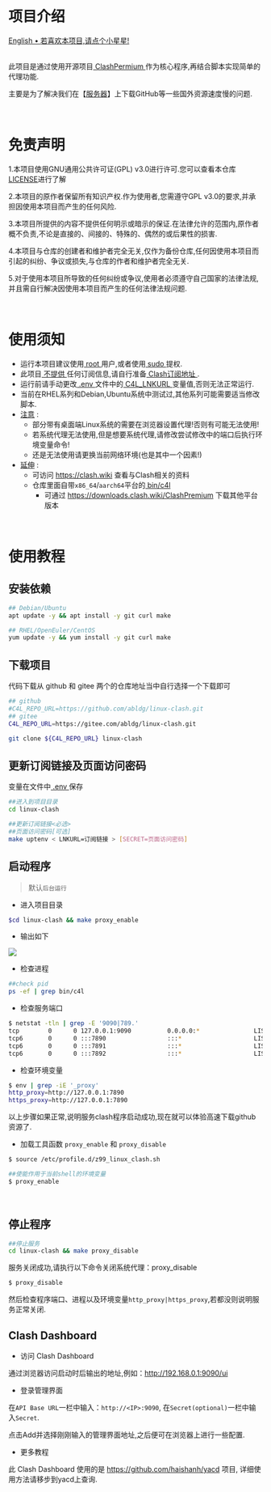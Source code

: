 <!-- references -->
[1]: #va
[2]: LICENSE
[3]: .env
[4]: doc/startup_cn.png

# 项目介绍

<div align="left">
  <!-- <a href="https://linux-clash.github.io">Website</a> • -->
  <a href="./README.md">English • </a>
  <a href="#"> 若喜欢本项目,请点个小星星! </a>
</div>
<br>

此项目是通过使用开源项目[ ClashPermium ][1]作为核心程序,再结合脚本实现简单的代理功能.

主要是为了解决我们在【[服务器][1]】上下载GitHub等一些国外资源速度慢的问题.

<br>

# 免责声明
1.本项目使用GNU通用公共许可证(GPL) v3.0进行许可.您可以查看本仓库[LICENSE][2]进行了解

2.本项目的原作者保留所有知识产权.作为使用者,您需遵守GPL v3.0的要求,并承担因使用本项目而产生的任何风险.

3.本项目所提供的内容不提供任何明示或暗示的保证.在法律允许的范围内,原作者概不负责,不论是直接的、间接的、特殊的、偶然的或后果性的损害.

4.本项目与仓库的创建者和维护者完全无关,仅作为备份仓库,任何因使用本项目而引起的纠纷、争议或损失,与仓库的作者和维护者完全无关.

5.对于使用本项目所导致的任何纠纷或争议,使用者必须遵守自己国家的法律法规,并且需自行解决因使用本项目而产生的任何法律法规问题.

<br>

# 使用须知

- 运行本项目建议使用[ root ][1]用户,或者使用[ sudo ][1]提权.
- 此项目[ 不提供 ][1]任何订阅信息,请自行准备[ Clash订阅地址 ][1].
- 运行前请手动更改[ .env ][3]文件中的[ C4L_LNKURL ][1]变量值,否则无法正常运行.
- 当前在RHEL系列和Debian,Ubuntu系统中测试过,其他系列可能需要适当修改脚本.
- [注意][1] :
  - 部分带有桌面端Linux系统的需要在浏览器设置代理!否则有可能无法使用!
  - 若系统代理无法使用,但是想要系统代理,请修改尝试修改中的端口后执行环境变量命令!
  - 还是无法使用请更换当前网络环境(也是其中一个因素!)
- [延伸][1] :
  - 可访问 <https://clash.wiki> 查看与Clash相关的资料
  - 仓库里面自带`x86_64`/`aarch64`平台的[ bin/c4l ][1]
    - 可通过 <https://downloads.clash.wiki/ClashPremium> 下载其他平台版本

<br>

# 使用教程

## 安装依赖

```bash
## Debian/Ubuntu
apt update -y && apt install -y git curl make

## RHEL/OpenEuler/CentOS
yum update -y && yum install -y git curl make
```

## 下载项目

代码下载从 github 和 gitee 两个的仓库地址当中自行选择一个下载即可
```bash
## github
#C4L_REPO_URL=https://github.com/abldg/linux-clash.git
## gitee
C4L_REPO_URL=https://gitee.com/abldg/linux-clash.git

git clone ${C4L_REPO_URL} linux-clash
```

## 更新订阅链接及页面访问密码

变量在文件中[ .env ][3]保存

```bash
##进入到项目目录
cd linux-clash

##更新订阅链接<必选>
##页面访问密码[可选]
make uptenv < LNKURL=订阅链接 > [SECRET=页面访问密码]
```

## 启动程序
>默认` 后台运行 `
- 进入项目目录
```bash
$cd linux-clash && make proxy_enable
```

- 输出如下

![][4]

- 检查进程
```bash
##check pid
ps -ef | grep bin/c4l
```

- 检查服务端口
```bash
$ netstat -tln | grep -E '9090|789.'
tcp        0      0 127.0.0.1:9090          0.0.0.0:*               LISTEN     
tcp6       0      0 :::7890                 :::*                    LISTEN     
tcp6       0      0 :::7891                 :::*                    LISTEN     
tcp6       0      0 :::7892                 :::*                    LISTEN
```

- 检查环境变量
```bash
$ env | grep -iE '_proxy'
http_proxy=http://127.0.0.1:7890
https_proxy=http://127.0.0.1:7890
```

以上步骤如果正常,说明服务clash程序启动成功,现在就可以体验高速下载github资源了.

- 加载工具函数 `proxy_enable` 和 `proxy_disable`

```bash
$ source /etc/profile.d/z99_linux_clash.sh

##使能作用于当前shell的环境变量
$ proxy_enable
```

<br>

## 停止程序

```bash
##停止服务
cd linux-clash && make proxy_disable
```

服务关闭成功,请执行以下命令关闭系统代理：proxy_disable

```bash
$ proxy_disable
```

然后检查程序端口、进程以及环境变量`http_proxy|https_proxy`,若都没则说明服务正常关闭.
<br>

## Clash Dashboard

- 访问 Clash Dashboard

通过浏览器访问启动时后输出的地址,例如：<http://192.168.0.1:9090/ui>

- 登录管理界面

在` API Base URL `一栏中输入：`http://<IP>:9090`, 在`Secret(optional)`一栏中输入`Secret`.

点击Add并选择刚刚输入的管理界面地址,之后便可在浏览器上进行一些配置.

- 更多教程

此 Clash Dashboard 使用的是 <https://github.com/haishanh/yacd> 项目,
详细使用方法请移步到yacd上查询.
<br>
